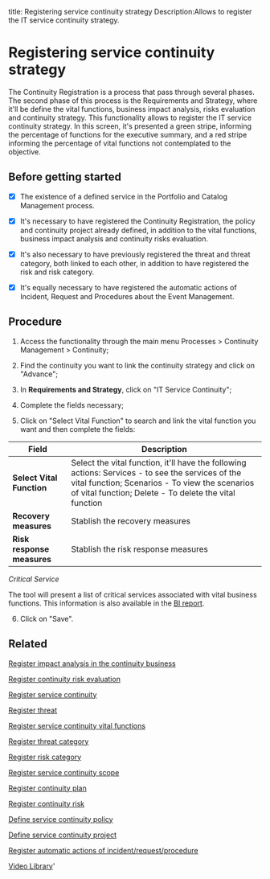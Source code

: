 title: Registering service continuity strategy
Description:Allows to register the IT service continuity strategy.
# Registering service continuity strategy

The Continuity Registration is a process that pass through several phases. The second phase of this process is the Requirements and Strategy, where it'll be define the vital functions, business impact analysis, risks evaluation and continuity strategy. This functionality allows to register the IT service continuity strategy.
In this screen, it's presented a green stripe, informing the percentage of functions for the executive summary, and a red stripe informing the percentage of vital functions not contemplated to the objective.

Before getting started
--------------------------

- [x] The existence of a defined service in the Portfolio and Catalog Management
process.

- [x] It's necessary to have registered the Continuity Registration, the
policy and continuity project already defined, in addition to
the vital functions, business impact analysis and continuity risks evaluation.

- [x] It's also necessary to have previously registered the threat and threat
category, both linked to each other, in addition to have registered the risk and
risk category.

- [x] It's equally necessary to have registered the automatic actions of Incident,
Request and Procedures about the Event Management.

Procedure
-------------

1.  Access the functionality through the main menu Processes \> Continuity
    Management \> Continuity;

2.  Find the continuity you want to link the continuity strategy and click on
    "Advance";

3.  In **Requirements and Strategy**, click on "IT Service Continuity";

4.  Complete the fields necessary;

5.  Click on "Select Vital Function" to search and link the vital function you
    want and then complete the fields:

|Field|Description|
|-----|-----------|
|**Select Vital Function**|Select the vital function, it'll have the following actions: Services - to see the services of the vital function; Scenarios - To view the scenarios of vital function; Delete - To delete the vital function|
|**Recovery measures**|Stablish the recovery measures|
|**Risk response measures**|Stablish the risk response measures|

*Critical Service*

The tool will present a list of critical services associated with vital business functions. This information is also available in the [BI report](https://documentation.run2biz.com/en-us/4biz-helium/additional-features/smart-analytics/use-bi-solution.html).

6.  Click on "Save".


Related
-----------

[Register impact analysis in the continuity business](/en-us/4biz-helium/processes/continuity/use/impact-analysis-continuity-business.html)

[Register continuity risk evaluation](/en-us/4biz-helium/processes/continuity/use/continuity-risk-evaluation.html)

[Register service continuity](/en-us/4biz-helium/processes/continuity/use/register-service-continuity.html)

[Register threat](/en-us/4biz-helium/processes/continuity/configuration/register-threat.html)

[Register service continuity vital functions](/en-us/4biz-helium/processes/continuity/use/continuity-vital-functions.html)

[Register threat category](/en-us/4biz-helium/processes/continuity/configuration/threat-category.html)

[Register risk category](/en-us/4biz-helium/processes/continuity/configuration/risk-category.html)

[Register service continuity scope](/en-us/4biz-helium/processes/continuity/use/service-continuity-scope.html)

[Register continuity plan](/en-us/4biz-helium/processes/continuity/use/continuity-plan.html)

[Register continuity risk](/en-us/4biz-helium/processes/continuity/configuration/register-continuity-risk.html)

[Define service continuity policy](/en-us/4biz-helium/processes/continuity/use/continuity-policy.html)

[Define service continuity project](/en-us/4biz-helium/processes/continuity/use/service-continuity-project.html)

[Register automatic actions of incident/request/procedure](/en-us/4biz-helium/additional-features/automation-of-operation/configuration/register-automatic-actions-incident-request-procedure.html)

<i class='fa fa-youtube-play  fa-2x' style='color:#97ce17;vertical-align: middle;'> </i> [Video Library](https://www.youtube.com/playlist?list=PLB5qK2uzf2RPwpIsGu97d5LVHeTNzpTMC)'
